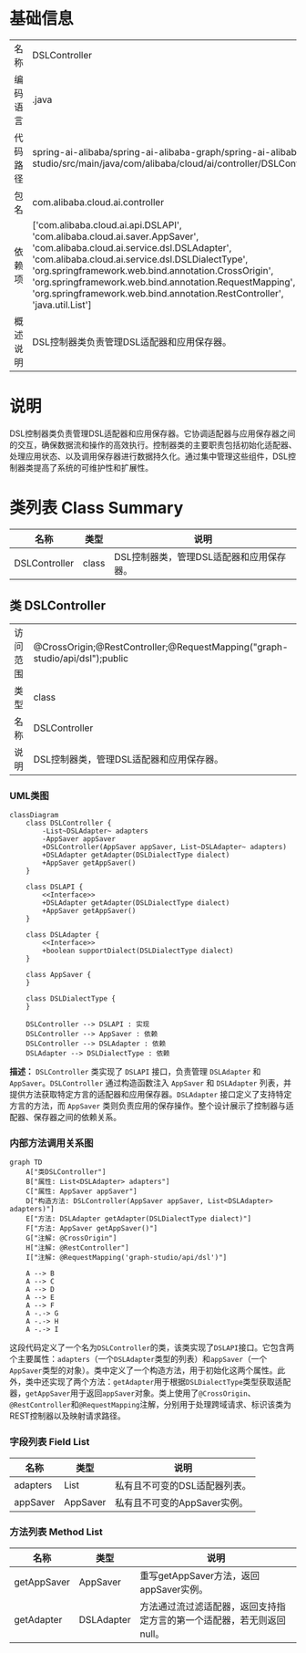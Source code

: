 # 基础信息

|      |      |
|------|------|
| 名称 | DSLController |
| 编码语言 | .java |
| 代码路径 | spring-ai-alibaba/spring-ai-alibaba-graph/spring-ai-alibaba-graph-studio/src/main/java/com/alibaba/cloud/ai/controller/DSLController.java |
| 包名 | com.alibaba.cloud.ai.controller |
| 依赖项 | ['com.alibaba.cloud.ai.api.DSLAPI', 'com.alibaba.cloud.ai.saver.AppSaver', 'com.alibaba.cloud.ai.service.dsl.DSLAdapter', 'com.alibaba.cloud.ai.service.dsl.DSLDialectType', 'org.springframework.web.bind.annotation.CrossOrigin', 'org.springframework.web.bind.annotation.RequestMapping', 'org.springframework.web.bind.annotation.RestController', 'java.util.List'] |
| 概述说明 | DSL控制器类负责管理DSL适配器和应用保存器。 |

# 说明

DSL控制器类负责管理DSL适配器和应用保存器。它协调适配器与应用保存器之间的交互，确保数据流和操作的高效执行。控制器类的主要职责包括初始化适配器、处理应用状态、以及调用保存器进行数据持久化。通过集中管理这些组件，DSL控制器类提高了系统的可维护性和扩展性。

# 类列表 Class Summary

| 名称   | 类型  | 说明 |
|-------|------|-------------|
| DSLController | class | DSL控制器类，管理DSL适配器和应用保存器。 |



## 类 DSLController

|      |      |
|------|------|
| 访问范围 | @CrossOrigin;@RestController;@RequestMapping("graph-studio/api/dsl");public |
| 类型 | class |
| 名称 | DSLController |
| 说明 | DSL控制器类，管理DSL适配器和应用保存器。 |


### UML类图

```mermaid
classDiagram
    class DSLController {
        -List~DSLAdapter~ adapters
        -AppSaver appSaver
        +DSLController(AppSaver appSaver, List~DSLAdapter~ adapters)
        +DSLAdapter getAdapter(DSLDialectType dialect)
        +AppSaver getAppSaver()
    }

    class DSLAPI {
        <<Interface>>
        +DSLAdapter getAdapter(DSLDialectType dialect)
        +AppSaver getAppSaver()
    }

    class DSLAdapter {
        <<Interface>>
        +boolean supportDialect(DSLDialectType dialect)
    }

    class AppSaver {
    }

    class DSLDialectType {
    }

    DSLController --> DSLAPI : 实现
    DSLController --> AppSaver : 依赖
    DSLController --> DSLAdapter : 依赖
    DSLAdapter --> DSLDialectType : 依赖
```

**描述：**
`DSLController` 类实现了 `DSLAPI` 接口，负责管理 `DSLAdapter` 和 `AppSaver`。`DSLController` 通过构造函数注入 `AppSaver` 和 `DSLAdapter` 列表，并提供方法获取特定方言的适配器和应用保存器。`DSLAdapter` 接口定义了支持特定方言的方法，而 `AppSaver` 类则负责应用的保存操作。整个设计展示了控制器与适配器、保存器之间的依赖关系。


### 内部方法调用关系图

```mermaid
graph TD
    A["类DSLController"]
    B["属性: List<DSLAdapter> adapters"]
    C["属性: AppSaver appSaver"]
    D["构造方法: DSLController(AppSaver appSaver, List<DSLAdapter> adapters)"]
    E["方法: DSLAdapter getAdapter(DSLDialectType dialect)"]
    F["方法: AppSaver getAppSaver()"]
    G["注解: @CrossOrigin"]
    H["注解: @RestController"]
    I["注解: @RequestMapping('graph-studio/api/dsl')"]

    A --> B
    A --> C
    A --> D
    A --> E
    A --> F
    A -.-> G
    A -.-> H
    A -.-> I
```

这段代码定义了一个名为`DSLController`的类，该类实现了`DSLAPI`接口。它包含两个主要属性：`adapters`（一个`DSLAdapter`类型的列表）和`appSaver`（一个`AppSaver`类型的对象）。类中定义了一个构造方法，用于初始化这两个属性。此外，类中还实现了两个方法：`getAdapter`用于根据`DSLDialectType`类型获取适配器，`getAppSaver`用于返回`appSaver`对象。类上使用了`@CrossOrigin`、`@RestController`和`@RequestMapping`注解，分别用于处理跨域请求、标识该类为REST控制器以及映射请求路径。

### 字段列表 Field List

| 名称  | 类型  | 说明 |
|-------|-------|------|
| adapters | List<DSLAdapter> | 私有且不可变的DSL适配器列表。 |
| appSaver | AppSaver | 私有且不可变的AppSaver实例。 |

### 方法列表 Method List

| 名称  | 类型  | 说明 |
|-------|-------|------|
| getAppSaver | AppSaver | 重写getAppSaver方法，返回appSaver实例。 |
| getAdapter | DSLAdapter | 方法通过流过滤适配器，返回支持指定方言的第一个适配器，若无则返回null。 |




